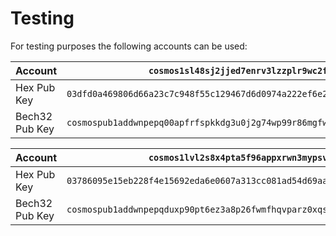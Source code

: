 # Testing

For testing purposes the following accounts can be used:


| Account        | `cosmos1sl48sj2jjed7enrv3lzzplr9wc2f5js5tzjph8`                                 |
| -------------- | ------------------------------------------------------------------------------- |
| Hex Pub Key    | `03dfd0a469806d66a23c7c948f55c129467d6d0974a222ef6e24a538fa6882f3d7`            |
| Bech32 Pub Key | `cosmospub1addwnpepq00apfrfspkkdg3u0j2g74wp99r86mgfwj3z9mmwyjjn37ngsteawc5ajvj` |

| Account        | `cosmos1lvl2s8x4pta5f96appxrwn3mypsvumukvk7ck2`                                 |
| -------------- | ------------------------------------------------------------------------------- |
| Hex Pub Key    | `03786095e15eb228f4e15692eda6e0607a313cc081ad54d69aadd15d515e304590`            |
| Bech32 Pub Key | `cosmospub1addwnpepqduxp90pt6ez3a8p26fwmfhqvparz0xqsxk4f4564hg46527xpzeq82cerm` |
